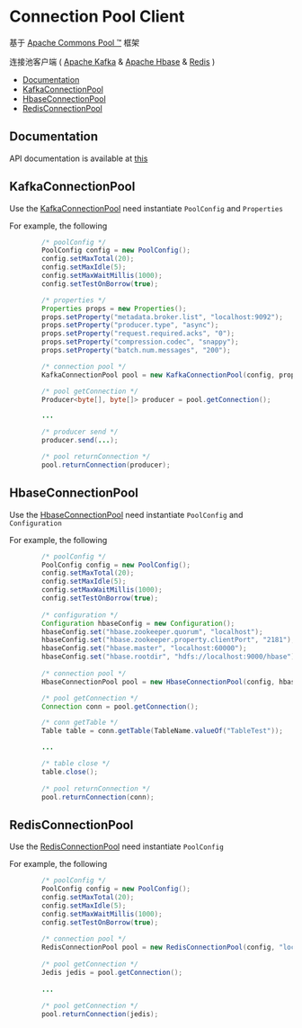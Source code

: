 Connection Pool Client
==============================
  基于 [Apache Commons Pool ™](http://commons.apache.org/proper/commons-pool/) 框架

  连接池客户端 ( [Apache Kafka](http://kafka.apache.org/) &amp; [Apache Hbase](http://hbase.apache.org/) &amp; [Redis](http://redis.io/) )
  
  * [Documentation](#documentation)
  * [KafkaConnectionPool](#kafkaconnectionpool)
  * [HbaseConnectionPool](#hbaseconnectionpool)
  * [RedisConnectionPool](#redisconnectionpool)


## Documentation

API documentation is available at [this](http://htmlpreview.github.io/?https://raw.githubusercontent.com/darkphoenixs/connection-pool-client/v1.0/doc/index.html)

## KafkaConnectionPool

Use the [KafkaConnectionPool](https://github.com/darkphoenixs/connection-pool-client/blob/master/src/main/java/org/darkphoenixs/pool/kafka/KafkaConnectionPool.java) need instantiate `PoolConfig` and `Properties`

For example, the following 
```java
		/* poolConfig */
		PoolConfig config = new PoolConfig();
		config.setMaxTotal(20);
		config.setMaxIdle(5);
		config.setMaxWaitMillis(1000);
		config.setTestOnBorrow(true);

		/* properties */
		Properties props = new Properties();
		props.setProperty("metadata.broker.list", "localhost:9092");
		props.setProperty("producer.type", "async");
		props.setProperty("request.required.acks", "0");
		props.setProperty("compression.codec", "snappy");
		props.setProperty("batch.num.messages", "200");

		/* connection pool */
		KafkaConnectionPool pool = new KafkaConnectionPool(config, props);

		/* pool getConnection */
		Producer<byte[], byte[]> producer = pool.getConnection();

		...

		/* producer send */
		producer.send(...);

		/* pool returnConnection */
		pool.returnConnection(producer);
```
## HbaseConnectionPool
Use the [HbaseConnectionPool](https://github.com/darkphoenixs/connection-pool-client/blob/master/src/main/java/org/darkphoenixs/pool/hbase/HbaseConnectionPool.java) need instantiate `PoolConfig` and `Configuration`

For example, the following 
```java
		/* poolConfig */
		PoolConfig config = new PoolConfig();
		config.setMaxTotal(20);
		config.setMaxIdle(5);
		config.setMaxWaitMillis(1000);
		config.setTestOnBorrow(true);
		
		/* configuration */
		Configuration hbaseConfig = new Configuration();
		hbaseConfig.set("hbase.zookeeper.quorum", "localhost");
		hbaseConfig.set("hbase.zookeeper.property.clientPort", "2181");
		hbaseConfig.set("hbase.master", "localhost:60000");
		hbaseConfig.set("hbase.rootdir", "hdfs://localhost:9000/hbase");
		
		/* connection pool */
		HbaseConnectionPool pool = new HbaseConnectionPool(config, hbaseConfig);

		/* pool getConnection */
		Connection conn = pool.getConnection();

		/* conn getTable */
		Table table = conn.getTable(TableName.valueOf("TableTest"));

		...

		/* table close */
		table.close();
		
		/* pool returnConnection */
		pool.returnConnection(conn);
```
## RedisConnectionPool
Use the [RedisConnectionPool](https://github.com/darkphoenixs/connection-pool-client/blob/master/src/main/java/org/darkphoenixs/pool/redis/RedisConnectionPool.java) need instantiate `PoolConfig` 

For example, the following 
```java
		/* poolConfig */
		PoolConfig config = new PoolConfig();
		config.setMaxTotal(20);
		config.setMaxIdle(5);
		config.setMaxWaitMillis(1000);
		config.setTestOnBorrow(true);
		
		/* connection pool */
		RedisConnectionPool pool = new RedisConnectionPool(config, "localhost", 6379);
		
		/* pool getConnection */
		Jedis jedis = pool.getConnection();
			
		...
		
		/* pool getConnection */
		pool.returnConnection(jedis);
```
